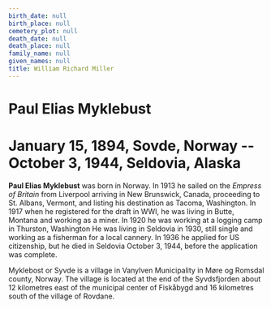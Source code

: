 ```yaml
---
birth_date: null
birth_place: null
cemetery_plot: null
death_date: null
death_place: null
family_name: null
given_names: null
title: William Richard Miller
---
```


# Paul Elias Myklebust

# January 15, 1894, Sovde, Norway -- October 3, 1944, Seldovia, Alaska

**Paul Elias Myklebust** was born in Norway. In 1913 he
sailed on the *Empress of Britain* from Liverpool arriving in New
Brunswick, Canada, proceeding to St. Albans, Vermont, and listing his
destination as Tacoma, Washington. In 1917 when he registered for the
draft in WWI, he was living in Butte, Montana and working as a miner. In
1920 he was working at a logging camp in Thurston, Washington He was
living in Seldovia in 1930, still single and working as a fisherman for
a local cannery. In 1936 he applied for US citizenship, but he died in
Seldovia October 3, 1944, before the application was complete.

Myklebost or Syvde is a village in Vanylven Municipality in Møre og
Romsdal county, Norway. The village is located at the end of the
Syvdsfjorden about 12 kilometres east of the municipal center of
Fiskåbygd and 16 kilometres south of the village of Rovdane.
